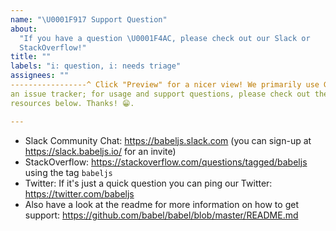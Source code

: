 ```yaml
---
name: "\U0001F917 Support Question"
about:
  "If you have a question \U0001F4AC, please check out our Slack or
  StackOverflow!"
title: ""
labels: "i: question, i: needs triage"
assignees: ""
-----------------^ Click "Preview" for a nicer view! We primarily use GitHub as
an issue tracker; for usage and support questions, please check out these
resources below. Thanks! 😁.

---
```


- Slack Community Chat: https://babeljs.slack.com (you can sign-up at
  https://slack.babeljs.io/ for an invite)
- StackOverflow: https://stackoverflow.com/questions/tagged/babeljs using the
  tag `babeljs`
- Twitter: If it's just a quick question you can ping our Twitter:
  https://twitter.com/babeljs
- Also have a look at the readme for more information on how to get support:
  https://github.com/babel/babel/blob/master/README.md
